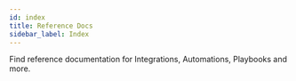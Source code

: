 ```yaml
---
id: index
title: Reference Docs
sidebar_label: Index
---
```


Find reference documentation for Integrations, Automations, Playbooks and more.

